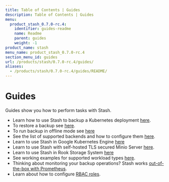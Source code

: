```yaml
---
title: Table of Contents | Guides
description: Table of Contents | Guides
menu:
  product_stash_0.7.0-rc.4:
    identifier: guides-readme
    name: Readme
    parent: guides
    weight: -1
product_name: stash
menu_name: product_stash_0.7.0-rc.4
section_menu_id: guides
url: /products/stash/0.7.0-rc.4/guides/
aliases:
  - /products/stash/0.7.0-rc.4/guides/README/
---
```

# Guides

Guides show you how to perform tasks with Stash.

- Learn how to use Stash to backup a Kubernetes deployment [here](/products/stash/0.7.0-rc.4/guides/backup).
- To restore a backup see [here](/products/stash/0.7.0-rc.4/guides/restore).
- To run backup in offline mode see [here](/products/stash/0.7.0-rc.4/guides/offline_backup)
- See the list of supported backends and how to configure them [here](/products/stash/0.7.0-rc.4/guides/backends).
- Learn to use Stash in Google Kubernetes Engine [here](/products/stash/0.7.0-rc.4/guides/gke)
- Learn to use Stash with self-hosted TLS secured Minio Server [here](/products/stash/0.7.0-rc.4/guides/minio_server).
- Learn to use Stash in Rook Storage System [here](/products/stash/0.7.0-rc.4/guides/rook)
- See working examples for supported workload types [here](/products/stash/0.7.0-rc.4/guides/workloads).
- Thinking about monitoring your backup operations? Stash works [out-of-the-box with Prometheus](/products/stash/0.7.0-rc.4/guides/monitoring).
- Learn about how to configure [RBAC roles](/products/stash/0.7.0-rc.4/guides/rbac).
